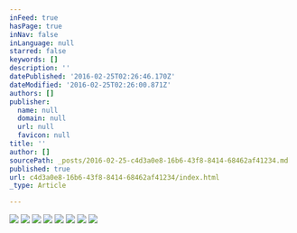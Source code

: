 ```yaml
---
inFeed: true
hasPage: true
inNav: false
inLanguage: null
starred: false
keywords: []
description: ''
datePublished: '2016-02-25T02:26:46.170Z'
dateModified: '2016-02-25T02:26:00.871Z'
authors: []
publisher:
  name: null
  domain: null
  url: null
  favicon: null
title: ''
author: []
sourcePath: _posts/2016-02-25-c4d3a0e8-16b6-43f8-8414-68462af41234.md
published: true
url: c4d3a0e8-16b6-43f8-8414-68462af41234/index.html
_type: Article

---
```

![](https://the-grid-user-content.s3-us-west-2.amazonaws.com/ed055241-8cc6-405e-8ed0-028ae1987a8d.jpg)
![](https://the-grid-user-content.s3-us-west-2.amazonaws.com/7815f281-3ad5-4587-aad3-772f04fe9377.jpg)
![](https://the-grid-user-content.s3-us-west-2.amazonaws.com/ffa55e60-989c-4d96-8084-4d894ba4dd6c.jpg)
![](https://the-grid-user-content.s3-us-west-2.amazonaws.com/c2518256-553f-45e4-b585-7cf151e0c394.jpg)
![](https://the-grid-user-content.s3-us-west-2.amazonaws.com/1335f6fc-a849-4f44-a333-3c7763a5aed6.jpg)
![](https://the-grid-user-content.s3-us-west-2.amazonaws.com/a6fd4580-49b3-484f-b431-30cb8f833a79.jpg)
![](https://the-grid-user-content.s3-us-west-2.amazonaws.com/365564b7-4fab-471f-a4b0-68439c8729ab.jpg)
![](https://the-grid-user-content.s3-us-west-2.amazonaws.com/fa4ca538-f12e-486d-be8b-0d2cb26aa1e4.jpg)
